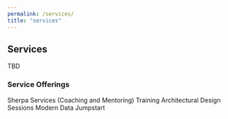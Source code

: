 ```yaml
---
permalink: /services/
title: "services"
---
```

## Services
TBD
### Service Offerings
Sherpa Services (Coaching and Mentoring)
Training
Architectural Design Sessions
Modern Data Jumpstart